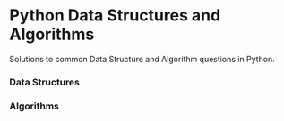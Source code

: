 # Python Data Structures and Algorithms

Solutions to common Data Structure and Algorithm questions in Python.


### Data Structures


### Algorithms


